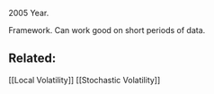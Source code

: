 2005 Year.

Framework. Can work good on short periods of data.


## Related:
[[Local Volatility]]
[[Stochastic Volatility]]
